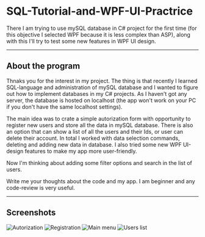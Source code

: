 # SQL-Tutorial-and-WPF-UI-Practrice
There I am trying to use mySQL database in C# project for the first time (for this objective I selected WPF because it is less complex than ASP), along with this I'll try to test some new features in WPF UI design.
____
## About the program

Thnaks you for the interest in my project. The thing is that recently I learned SQL-language and administration of mySQL database
and I wanted to figure out how to implement databases in my C# projects.
As I haven't got any server, the database is hosted on localhost (the app won't work on your PC if you don't have the same localhost settings).

The main idea was to crate a simple autorization form with opportunity to register new users and store all the data in mySQL database.
There is also an option that can show a list of all the users and their Ids, or user can delete their account.
In total I worked with data selection commands, deleting and adding new data in database.
I also tried some new WPF UI-design features to make my app more user-friendly.

Now I'm thinking about adding some filter options and search in the list of users. 

Write me your thoughts about the code and my app. I am beginner and any code-review is very useful.
____
## Screenshots
![Autorization](https://i.imgur.com/xhOXopH.png "Autorization")
![Registration](https://prnt.sc/t29450 "Registration")
![Main menu](https://prnt.sc/t294au "Main menu")
![Users list](https://prnt.sc/t294is "Users list")
